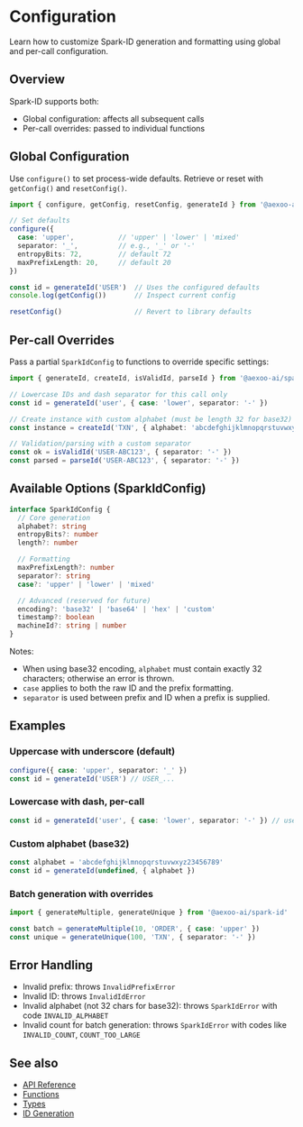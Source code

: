 # Configuration

Learn how to customize Spark-ID generation and formatting using global and per-call configuration.

## Overview

Spark-ID supports both:

- Global configuration: affects all subsequent calls
- Per-call overrides: passed to individual functions

## Global Configuration

Use `configure()` to set process-wide defaults. Retrieve or reset with `getConfig()` and `resetConfig()`.

```typescript
import { configure, getConfig, resetConfig, generateId } from '@aexoo-ai/spark-id'

// Set defaults
configure({
  case: 'upper',           // 'upper' | 'lower' | 'mixed'
  separator: '_',          // e.g., '_' or '-'
  entropyBits: 72,         // default 72
  maxPrefixLength: 20,     // default 20
})

const id = generateId('USER')  // Uses the configured defaults
console.log(getConfig())       // Inspect current config

resetConfig()                  // Revert to library defaults
```

## Per-call Overrides

Pass a partial `SparkIdConfig` to functions to override specific settings:

```typescript
import { generateId, createId, isValidId, parseId } from '@aexoo-ai/spark-id'

// Lowercase IDs and dash separator for this call only
const id = generateId('user', { case: 'lower', separator: '-' })

// Create instance with custom alphabet (must be length 32 for base32)
const instance = createId('TXN', { alphabet: 'abcdefghijklmnopqrstuvwxyz23456789' })

// Validation/parsing with a custom separator
const ok = isValidId('USER-ABC123', { separator: '-' })
const parsed = parseId('USER-ABC123', { separator: '-' })
```

## Available Options (SparkIdConfig)

```ts
interface SparkIdConfig {
  // Core generation
  alphabet?: string
  entropyBits?: number
  length?: number

  // Formatting
  maxPrefixLength?: number
  separator?: string
  case?: 'upper' | 'lower' | 'mixed'

  // Advanced (reserved for future)
  encoding?: 'base32' | 'base64' | 'hex' | 'custom'
  timestamp?: boolean
  machineId?: string | number
}
```

Notes:
- When using base32 encoding, `alphabet` must contain exactly 32 characters; otherwise an error is thrown.
- `case` applies to both the raw ID and the prefix formatting.
- `separator` is used between prefix and ID when a prefix is supplied.

## Examples

### Uppercase with underscore (default)

```ts
configure({ case: 'upper', separator: '_' })
const id = generateId('USER') // USER_...
```

### Lowercase with dash, per-call

```ts
const id = generateId('user', { case: 'lower', separator: '-' }) // user-...
```

### Custom alphabet (base32)

```ts
const alphabet = 'abcdefghijklmnopqrstuvwxyz23456789'
const id = generateId(undefined, { alphabet })
```

### Batch generation with overrides

```ts
import { generateMultiple, generateUnique } from '@aexoo-ai/spark-id'

const batch = generateMultiple(10, 'ORDER', { case: 'upper' })
const unique = generateUnique(100, 'TXN', { separator: '-' })
```

## Error Handling

- Invalid prefix: throws `InvalidPrefixError`
- Invalid ID: throws `InvalidIdError`
- Invalid alphabet (not 32 chars for base32): throws `SparkIdError` with code `INVALID_ALPHABET`
- Invalid count for batch generation: throws `SparkIdError` with codes like `INVALID_COUNT`, `COUNT_TOO_LARGE`

## See also

- [API Reference](/api/)
- [Functions](/api/functions)
- [Types](/api/types)
- [ID Generation](/guide/id-generation)

